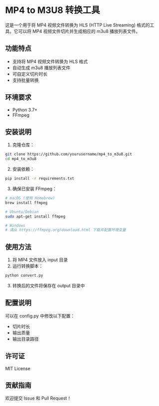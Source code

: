 # MP4 to M3U8 转换工具

这是一个用于将 MP4 视频文件转换为 HLS (HTTP Live Streaming) 格式的工具。它可以将 MP4 视频文件切片并生成相应的 m3u8 播放列表文件。

## 功能特点

- 支持将 MP4 视频文件转换为 HLS 格式
- 自动生成 m3u8 播放列表文件
- 可自定义切片时长
- 支持批量转换

## 环境要求

- Python 3.7+
- FFmpeg

## 安装说明

1. 克隆仓库：
```bash
git clone https://github.com/yourusername/mp4_to_m3u8.git
cd mp4_to_m3u8
```

2. 安装依赖：
```bash
pip install -r requirements.txt
```

3. 确保已安装 FFmpeg：
```bash
# macOS (使用 Homebrew)
brew install ffmpeg

# Ubuntu/Debian
sudo apt-get install ffmpeg

# Windows
# 请从 https://ffmpeg.org/download.html 下载并配置环境变量
```

## 使用方法

1. 将 MP4 文件放入 input 目录
2. 运行转换脚本：
```bash
python convert.py
```
3. 转换后的文件将保存在 output 目录中

## 配置说明

可以在 config.py 中修改以下配置：

- 切片时长
- 输出质量
- 输出目录路径

## 许可证

MIT License

## 贡献指南

欢迎提交 Issue 和 Pull Request！
